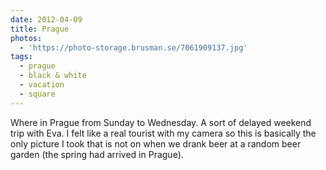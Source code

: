```yaml
---
date: 2012-04-09
title: Prague
photos:
  - 'https://photo-storage.brusman.se/7061909137.jpg'
tags:
  - prague
  - black & white
  - vacation
  - square
---
```


Where in Prague from Sunday to Wednesday. A sort of delayed weekend trip with Eva. I felt like a real tourist with my camera so this is basically the only picture I took that is not on when we drank beer at a random beer garden (the spring had arrived in Prague).
